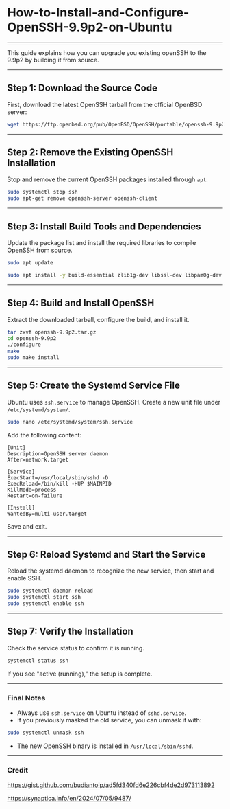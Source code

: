 # How-to-Install-and-Configure-OpenSSH-9.9p2-on-Ubuntu

---

This guide explains how you can upgrade you existing openSSH to the 9.9p2 by building it from source.

---

## Step 1: Download the Source Code

First, download the latest OpenSSH tarball from the official OpenBSD server:

```bash
wget https://ftp.openbsd.org/pub/OpenBSD/OpenSSH/portable/openssh-9.9p2.tar.gz
```

---

## Step 2: Remove the Existing OpenSSH Installation

Stop and remove the current OpenSSH packages installed through `apt`.

```bash
sudo systemctl stop ssh
sudo apt-get remove openssh-server openssh-client
```

---

## Step 3: Install Build Tools and Dependencies

Update the package list and install the required libraries to compile OpenSSH from source.

```bash
sudo apt update

sudo apt install -y build-essential zlib1g-dev libssl-dev libpam0g-dev libselinux1-dev libwrap0-dev libedit-dev libbsd-dev autoconf automake libtool pkg-config wget curl git
```

---

## Step 4: Build and Install OpenSSH

Extract the downloaded tarball, configure the build, and install it.

```bash
tar zxvf openssh-9.9p2.tar.gz
cd openssh-9.9p2
./configure
make
sudo make install
```

---

## Step 5: Create the Systemd Service File

Ubuntu uses `ssh.service` to manage OpenSSH. Create a new unit file under `/etc/systemd/system/`.

```bash
sudo nano /etc/systemd/system/ssh.service
```

Add the following content:

```
[Unit]
Description=OpenSSH server daemon
After=network.target

[Service]
ExecStart=/usr/local/sbin/sshd -D
ExecReload=/bin/kill -HUP $MAINPID
KillMode=process
Restart=on-failure

[Install]
WantedBy=multi-user.target
```

Save and exit.

---

## Step 6: Reload Systemd and Start the Service

Reload the systemd daemon to recognize the new service, then start and enable SSH.

```bash
sudo systemctl daemon-reload
sudo systemctl start ssh
sudo systemctl enable ssh
```

---

## Step 7: Verify the Installation

Check the service status to confirm it is running.

```bash
systemctl status ssh
```

If you see "active (running)," the setup is complete.

---

### Final Notes

- Always use `ssh.service` on Ubuntu instead of `sshd.service`.
- If you previously masked the old service, you can unmask it with:

```bash
sudo systemctl unmask ssh
```

- The new OpenSSH binary is installed in `/usr/local/sbin/sshd`.

---

### Credit
https://gist.github.com/budiantoip/ad5fd340fd6e226cbf4de2d973113892

https://synaptica.info/en/2024/07/05/9487/
